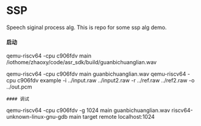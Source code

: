 # SSP
Speech siginal process alg.
This is repo for some ssp alg demo.

#### 启动
qemu-riscv64 -cpu c906fdv main /iothome/zhaoxy/code/asr_sdk/build/guanbichuanglian.wav

qemu-riscv64 -cpu c906fdv main guanbichuanglian.wav 
qemu-riscv64 -cpu c906fdv example -i ../input.raw ../input2.raw -r ../ref.raw ../ref2.raw -o ../out.pcm

```
#### 调试
```
qemu-riscv64 -cpu c906fdv -g 1024 main guanbichuanglian.wav 
riscv64-unknown-linux-gnu-gdb main
target remote localhost:1024